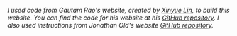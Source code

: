 *I used code from Gautam Rao's website, created by [Xinyue Lin](https://xinyue-lin.com/), to build this website. You can find the code for his website at his [GitHub repository](https://github.com/gautamrao/gautamrao.github.io). I also used instructions from Jonathan Old's website [GitHub repository](https://github.com/jonathanold/jonathanold.github.io).*
